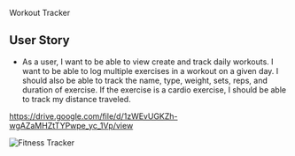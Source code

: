 Workout Tracker

## User Story

* As a user, I want to be able to view create and track daily workouts. I want to be able to log multiple exercises in a workout on a given day. I should also be able to track the name, type, weight, sets, reps, and duration of exercise. If the exercise is a cardio exercise, I should be able to track my distance traveled.


https://drive.google.com/file/d/1zWEvUGKZh-wgAZaMHZtTYPwpe_yc_1Vp/view

![Fitness Tracker](https://user-images.githubusercontent.com/82687183/131616476-d934a231-ef68-436d-8c02-318e7e6420cb.gif)
